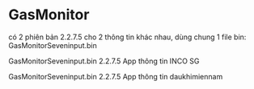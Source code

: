 # GasMonitor
có 2 phiên bản 2.2.7.5 cho 2 thông tin khác nhau, dùng chung 1 file bin: GasMonitorSeveninput.bin

GasMonitorSeveninput.bin 2.2.7.5
App thông tin INCO SG

GasMonitorSeveninput.bin 2.2.7.5
App thông tin daukhimiennam
